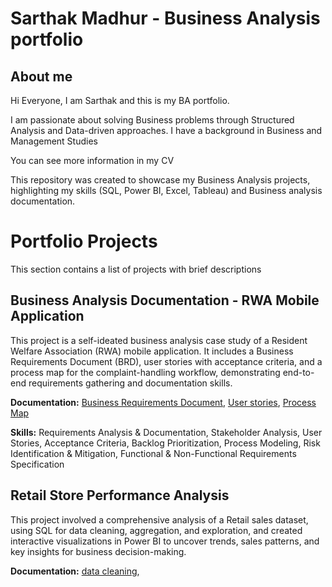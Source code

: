 # Sarthak Madhur - Business Analysis portfolio

## About me
Hi Everyone, I am Sarthak and this is my BA portfolio.

I am passionate about solving Business problems through Structured Analysis and Data-driven approaches.
I have a background in Business and Management Studies

You can see more information in my CV

This repository was created to showcase my Business Analysis projects, highlighting my skills (SQL, Power BI, Excel, Tableau) and Business analysis documentation.

# Portfolio Projects
This section contains a list of projects with brief descriptions

## Business Analysis Documentation - RWA Mobile Application
This project is a self-ideated business analysis case study of a Resident Welfare Association (RWA) mobile application. It includes a Business Requirements Document (BRD), user stories with acceptance criteria, and a process map for the complaint-handling workflow, demonstrating end-to-end requirements gathering and documentation skills.

**Documentation:** [Business Requirements Document](BA%20Case%20Study/BRD.pdf), [User stories](BA%20Case%20Study/User%20stories.pdf), [Process Map](BA%20Case%20Study/Process%20Model%20%28Complaint%29.PDF)

**Skills:** Requirements Analysis & Documentation, Stakeholder Analysis, User Stories, Acceptance Criteria, Backlog Prioritization, Process Modeling, Risk Identification & Mitigation, Functional & Non-Functional Requirements Specification
## Retail Store Performance Analysis
This project involved a comprehensive analysis of a Retail sales dataset, using SQL for data cleaning, aggregation, and exploration, and created interactive visualizations in Power BI to uncover trends, sales patterns, and key insights for business decision-making.

**Documentation:** [data cleaning](Retail%20Store%20data%20SQL%20and%20Power%20BI%20Analysis/data%20cleaning.sql), 


